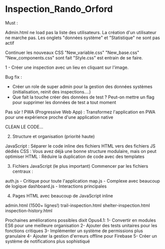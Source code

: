 # Inspection_Rando_Orford

Must :


Admin.html ne load pas la liste des utilisateurs.
La création d'un utilisateur ne marche pas.
Les onglets "données système" et "Statistique" ne sont pas actif


Continuer les nouveaux CSS
"New_variable.css" "New_base.css" "New_components.css" sont fait
"Style.css" est entrain de se faire.





1 - Créer une inspection avec un lieu en cliquant sur l'image.


Bug fix :
- Créer un role de super admin pour la gestion des données systèmes (initialisation, reinit des inspections....)
- Que fait la touche créer des données de test ? Peut-on mettre un flag pour supprimer les données de test a tout moment


Pas sûr !
PWA (Progressive Web App) : Transformez l'application en PWA pour une expérience proche d'une application native





CLEAN LE CODE...

2. Structure et organisation (priorité haute)

JavaScript : Séparer le code inline des fichiers HTML vers des fichiers JS dédiés
CSS : Vous avez déjà une bonne structure modulaire, mais on peut optimiser
HTML : Réduire la duplication de code avec des templates

3. Fichiers JavaScript (le plus important)
Commencer par les fichiers centraux :

auth.js - Critique pour toute l'application
map.js - Complexe avec beaucoup de logique
dashboard.js - Interactions principales

4. Pages HTML avec beaucoup de JavaScript inline

admin.html (1500+ lignes!)
trail-inspection.html
shelter-inspection.html
inspection-history.html



 Prochaines améliorations possibles dixit Opus4.1:
1- Convertir en modules ES6 pour une meilleure organisation
2- Ajouter des tests unitaires pour les fonctions critiques
3- Implémenter un système de permissions plus granulaire
4- Ajouter la gestion d'erreurs offline pour Firebase
5- Créer un système de notifications plus sophistiqué